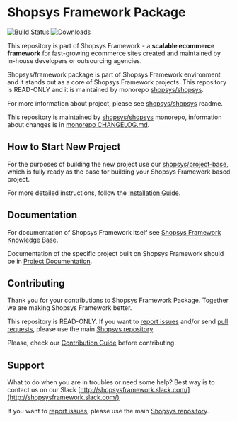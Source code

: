 # Shopsys Framework Package

[![Build Status](https://travis-ci.org/shopsys/framework.svg?branch=master)](https://travis-ci.org/shopsys/framework)
[![Downloads](https://img.shields.io/packagist/dt/shopsys/framework.svg)](https://packagist.org/packages/shopsys/framework)

This repository is part of Shopsys Framework - a **scalable ecommerce framework** for fast-growing ecommerce sites created and maintained by in-house developers or outsourcing agencies.

Shopsys/framework package is part of Shopsys Framework environment and it stands out as a core of Shopsys Framework projects. This repository is READ-ONLY and it is maintained by monorepo [shopsys/shopsys](https://github.com/shopsys/shopsys).

For more information about project, please see [shopsys/shopsys] readme.

This repository is maintained by [shopsys/shopsys] monorepo, information about changes is in [monorepo CHANGELOG.md](https://github.com/shopsys/shopsys/blob/master/CHANGELOG.md).

## How to Start New Project
For the purposes of building the new project use our [shopsys/project-base](https://github.com/shopsys/project-base), which is fully ready as the base for building your Shopsys Framework based project.

For more detailed instructions, follow the [Installation Guide](https://docs.shopsys.com/en/latest/installation/installation-guide/).

## Documentation
For documentation of Shopsys Framework itself see [Shopsys Framework Knowledge Base](https://docs.shopsys.com/en/latest/).

Documentation of the specific project built on Shopsys Framework should be in [Project Documentation](https://github.com/shopsys/project-base/blob/master/docs/index.md).

## Contributing
Thank you for your contributions to Shopsys Framework Package.
Together we are making Shopsys Framework better.

This repository is READ-ONLY.
If you want to [report issues](https://github.com/shopsys/shopsys/issues/new) and/or send [pull requests](https://github.com/shopsys/shopsys/compare),
please use the main [Shopsys repository](https://github.com/shopsys/shopsys).

Please, check our [Contribution Guide](https://github.com/shopsys/shopsys/blob/master/CONTRIBUTING.md) before contributing.

## Support
What to do when you are in troubles or need some help? Best way is to contact us on our Slack [http://shopsysframework.slack.com/](http://shopsysframework.slack.com/)

If you want to [report issues](https://github.com/shopsys/shopsys/issues/new), please use the main [Shopsys repository](https://github.com/shopsys/shopsys).

[shopsys/shopsys]:(https://github.com/shopsys/shopsys)
